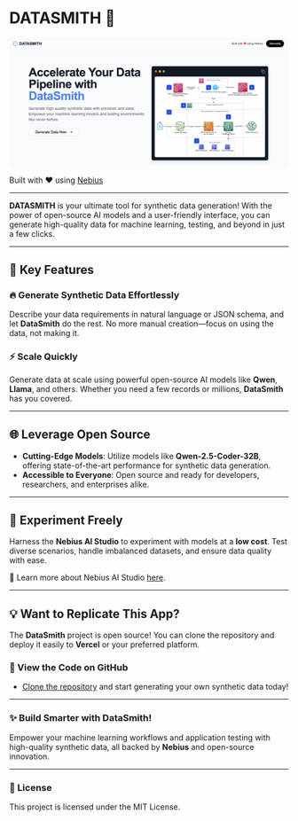 # DATASMITH 🚀

![Demo of DATASMITH](public/opengraph-image.png)

Built with ❤️ using [Nebius](https://nebius.com/studio/inference?utm_medium=cpc&utm_source=dataSmith&utm_campaign=Network_en_all_lgen_inference_cloud&utm_term=dataSmith)

---

**DATASMITH** is your ultimate tool for synthetic data generation! With the power of open-source AI models and a user-friendly interface, you can generate high-quality data for machine learning, testing, and beyond in just a few clicks.

---

## 🌟 Key Features

### 🔥 **Generate Synthetic Data Effortlessly**
Describe your data requirements in natural language or JSON schema, and let **DataSmith** do the rest. No more manual creation—focus on using the data, not making it.

### ⚡ **Scale Quickly**
Generate data at scale using powerful open-source AI models like **Qwen**, **Llama**, and others. Whether you need a few records or millions, **DataSmith** has you covered.

---

## 🌐 Leverage Open Source

- **Cutting-Edge Models**: Utilize models like **Qwen-2.5-Coder-32B**, offering state-of-the-art performance for synthetic data generation.
- **Accessible to Everyone**: Open source and ready for developers, researchers, and enterprises alike.

---

## 🎨 Experiment Freely
Harness the **Nebius AI Studio** to experiment with models at a **low cost**. Test diverse scenarios, handle imbalanced datasets, and ensure data quality with ease.

🔗 Learn more about Nebius AI Studio [here](https://nebius.com/studio/inference?utm_medium=cpc&utm_source=dataSmith&utm_campaign=Network_en_all_lgen_inference_cloud&utm_term=dataSmith).

---

## 💡 Want to Replicate This App?
The **DataSmith** project is open source!
You can clone the repository and deploy it easily to **Vercel** or your preferred platform.

### 🚀 View the Code on GitHub
- [Clone the repository](https://github.com/fsndzomga/datasmith) and start generating your own synthetic data today!

---

### ✨ Build Smarter with DataSmith!
Empower your machine learning workflows and application testing with high-quality synthetic data, all backed by **Nebius** and open-source innovation.

---

### 📜 License

This project is licensed under the MIT License.
